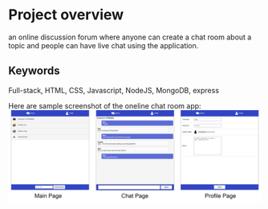 # Project overview
an online discussion forum where anyone can create a chat room about a topic and people can have live chat using the application.

## Keywords
Full-stack, HTML, CSS, Javascript, NodeJS, MongoDB, express


Here are sample screenshot of the oneline chat room app:
![mainpage.png](./screenshot/screenshot.png)
